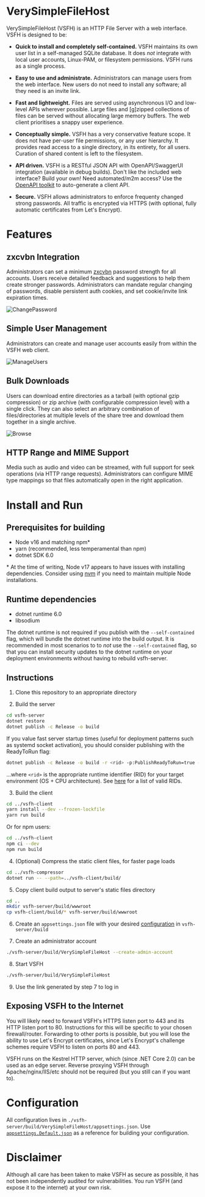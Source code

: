 # VerySimpleFileHost
VerySimpleFileHost (VSFH) is an HTTP File Server with a web interface. VSFH is designed to be:

 - **Quick to install and completely self-contained.** VSFH maintains its own user list in a self-managed SQLite database. It does *not* integrate with local user accounts, Linux-PAM, or filesystem permissions. VSFH runs as a single process.

 - **Easy to use and administrate.** Administrators can manage users from the web interface. New users do not need to install any software; all they need is an invite link.

  - **Fast and lightweight.** Files are served using asynchronous I/O and low-level APIs wherever possible. Large files and \[g\]zipped collections of files can be served without allocating large memory buffers. The web client prioritises a snappy user experience.

  - **Conceptually simple.** VSFH has a very conservative feature scope. It does not have per-user file permissions, or any user hierarchy. It provides read access to a single directory, in its entirety, for all users. Curation of shared content is left to the filesystem.

  - **API driven.** VSFH is a RESTful JSON API with OpenAPI/SwaggerUI integration (available in debug builds). Don't like the included web interface? Build your own! Need automated/m2m access? Use the [OpenAPI toolkit](https://github.com/OpenAPITools/openapi-generator-cli) to auto-generate a client API.

  - **Secure.** VSFH allows administrators to enforce frequenty changed strong passwords. All traffic is encrypted via HTTPS (with optional, fully automatic certificates from Let's Encrypt).

# Features

## zxcvbn Integration
Administrators can set a minimum [zxcvbn](https://github.com/dropbox/zxcvbn) password strength for all accounts. Users receive detailed feedback and suggestions to help them create stronger passwords. Administrators can mandate regular changing of passwords, disable persistent auth cookies, and set cookie/invite link expiration times.

![ChangePassword](https://user-images.githubusercontent.com/4328790/150635291-ea5bd069-ba85-42fe-93b1-42392a752206.png)

## Simple User Management
Administrators can create and manage user accounts easily from within the VSFH web client.

![ManageUsers](https://user-images.githubusercontent.com/4328790/150635292-538567c0-12ec-40b6-a0b2-e2d9aea9159d.png)

## Bulk Downloads
Users can download entire directories as a tarball (with optional gzip compression) or zip archive (with configurable compression level) with a single click. They can also select an arbitrary combination of files/directories at multiple levels of the share tree and download them together in a single archive.

![Browse](https://user-images.githubusercontent.com/4328790/150635293-56f5b565-6ddd-4fc4-8265-56f67543596b.png)

## HTTP Range and MIME Support
Media such as audio and video can be streamed, with full support for seek operations (via HTTP range requests). Administrators can configure MIME type mappings so that files automatically open in the right application.

# Install and Run

## Prerequisites for building
- Node v16 and matching npm\*
- yarn (recommended, less temperamental than npm)
- dotnet SDK 6.0

\* At the time of writing, Node v17 appears to have issues with installing dependencies. Consider using [nvm](https://github.com/nvm-sh/nvm) if you need to maintain multiple Node installations.

## Runtime dependencies
 - dotnet runtime 6.0
 - libsodium

The dotnet runtime is not required if you publish with the `--self-contained` flag, which will bundle the dotnet runtime into the build output.
It is recommended in most scenarios to to *not* use the `--self-contained` flag, so that you can install security updates to the dotnet runtime on your deployment environments without having to rebuild vsfh-server.

## Instructions

1. Clone this repository to an appropriate directory

2. Build the server
```bash
cd vsfh-server
dotnet restore
dotnet publish -c Release -o build
```

If you value fast server startup times (useful for deployment patterns such as systemd socket activation), you should consider publishing with the ReadyToRun flag:

```bash
dotnet publish -c Release -o build -r <rid> -p:PublishReadyToRun=true --no-self-contained
```

...where `<rid>` is the appropriate runtime identifier (RID) for your target environment (OS + CPU architecture). See [here](https://docs.microsoft.com/en-us/dotnet/core/rid-catalog) for a list of valid RIDs.

3. Build the client
```bash
cd ../vsfh-client
yarn install --dev --frozen-lockfile
yarn run build
```

Or for npm users:

```bash
cd ../vsfh-client
npm ci --dev
npm run build
```

4. (Optional) Compress the static client files, for faster page loads
```bash
cd ../vsfh-compressor
dotnet run -- --path=../vsfh-client/build/
```

5. Copy client build output to server's static files directory
```bash
cd ..
mkdir vsfh-server/build/wwwroot
cp vsfh-client/build/* vsfh-server/build/wwwroot
```

6. Create an `appsettings.json` file with your desired [configuration](#Configuration) in `vsfh-server/build`

7. Create an administrator account
```bash
./vsfh-server/build/VerySimpleFileHost --create-admin-account
```

8. Start VSFH
```bash
./vsfh-server/build/VerySimpleFileHost
```

9. Use the link generated by step 7 to log in

## Exposing VSFH to the Internet
You will likely need to forward VSFH's HTTPS listen port to 443 and its HTTP listen port to 80. Instructions for this will be specific to your chosen firewall/router. Forwarding to other ports is possible, but you will lose the ability to use Let's Encrypt certificates, since Let's Encrypt's challenge schemes require VSFH to listen on ports 80 and 443.

VSFH runs on the Kestrel HTTP server, which (since .NET Core 2.0) can be used as an edge server. Reverse proxying VSFH through Apache/nginx/IIS/etc should not be required (but you still can if you want to).

# Configuration
All configuration lives in `./vsfh-server/build/VerySimpleFileHost/appsettings.json`. Use [`appsettings.Default.json`](https://github.com/judilsteve/VerySimpleFileHost/blob/main/vsfh-server/appsettings.Default.json) as a reference for building your configuration.

# Disclaimer
Although all care has been taken to make VSFH as secure as possible, it has not been independently audited for vulnerabilities. You run VSFH (and expose it to the internet) at your own risk.

